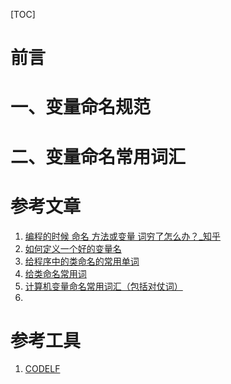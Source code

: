 [TOC]



# 前言





# 一、变量命名规范





# 二、变量命名常用词汇









# 参考文章

1. [编程的时候 命名 方法或变量 词穷了怎么办？_知乎](https://www.zhihu.com/question/27097399)
2. [如何定义一个好的变量名](http://blog.jobbole.com/103926/)
3. [给程序中的类命名的常用单词](https://blog.csdn.net/netyeaxi/article/details/42081193)
4. [给类命名常用词](https://blog.csdn.net/sinat_22840937/article/details/78542520)
5. [计算机变量命名常用词汇（包括对仗词）](https://blog.csdn.net/zlzlei/article/details/7904455)
6. 



# 参考工具

1. [CODELF](https://unbug.github.io/codelf/)



